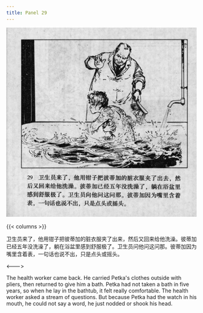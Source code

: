```yaml
---
title: Panel 29
---
```


 ![biao page](./../../../images/biao/seifert0726_biao_0033_029.jpg)

{{< columns >}}



卫生员来了，他用钳子把彼蒂加的脏衣服夹了出来，然后又回来给他洗澡。彼蒂加已经五年没洗澡了，躺在浴盆里感到舒服极了。卫生员问他问这问那。彼蒂加因为嘴里含着表，一句话也说不出，只是点头或摇头。

<--->


The health worker came back. He carried Petka's clothes outside with pliers, then returned to give him a bath. Petka had not taken a bath in five years, so when he lay in the bathtub, it felt really comfortable. The health worker asked a stream of questions. But because Petka had the watch in his mouth, he could not say a word, he just nodded or shook his head.
